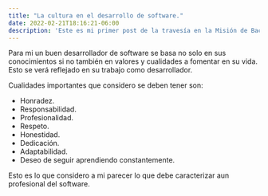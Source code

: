 ```yaml
---
title: "La cultura en el desarrollo de software."
date: 2022-02-21T18:16:21-06:00
description: 'Este es mi primer post de la travesía en la Misión de Backend con Node JS de Launch X.'
---
```


Para mi un buen desarrollador de software se basa no solo en sus conocimientos si no también en valores
y cualidades a fomentar en su vida. Esto se verá reflejado en su trabajo como desarrollador.

Cualidades importantes que considero se deben tener son:

- Honradez.
- Responsabilidad.
- Profesionalidad.
- Respeto.
- Honestidad.
- Dedicación.
- Adaptabilidad.
- Deseo de seguir aprendiendo constantemente.

Esto es lo que considero a mi parecer lo que debe caracterizar aun profesional del software.

